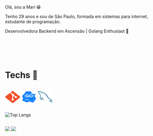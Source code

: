 

Olá, sou a Mari 😁

Tenho 29 anos e sou de São Paulo, formada em sistemas para internet, estudante de programação.

Desenvolvedora Backend em Ascensão | Golang Enthusiast 🚀

 <br /> <br/>
 ---
 # Techs 🎯  
<div style="display: inline_block"><br>
  <img align="center" alt="Mari-git" height="40" width="50" src="https://raw.githubusercontent.com/devicons/devicon/refs/heads/master/icons/git/git-original.svg">
  <img align="center" alt="Mari-go" height="40" width="50" src="https://raw.githubusercontent.com/devicons/devicon/refs/heads/master/icons/goland/goland-plain.svg">
  <img align="center" alt="Mari-mysql" height="40" width="50" src="https://raw.githubusercontent.com/devicons/devicon/refs/heads/master/icons/mysql/mysql-original.svg">
</div>
 
 ##

![Top Langs](https://github-readme-stats.vercel.app/api/top-langs/?username=MarianaOrsi&hide_progress=false&theme=gotham&custom_title=Tecnologias👨‍💻&langs_count=10)
  
  
  ##
   
<div> 
  <a href = "mailto:marianaorsi95@gmail.com"><img src="https://img.shields.io/badge/-Gmail-%23333?style=for-the-badge&logo=gmail&logoColor=white" target="_blank"></a>
  <a href="https://www.linkedin.com/in/mariana-orsi-762165224/" target="_blank"><img src="https://img.shields.io/badge/-LinkedIn-%230077B5?style=for-the-badge&logo=linkedin&logoColor=white" target="_blank"></a> 

 
</div>
